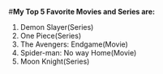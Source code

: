#**My Top 5 Favorite Movies and Series are:**
1. Demon Slayer(Series)
2. One Piece(Series)
3. The Avengers: Endgame(Movie)
4. Spider-man: No way Home(Movie)
5. Moon Knight(Series)

